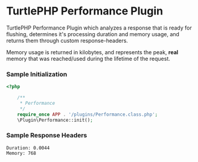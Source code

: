 TurtlePHP Performance Plugin
===
TurtlePHP Performance Plugin which analyzes a response that is ready for
flushing, determines it&#039;s processing duration and memory usage, and returns
them through custom response-headers.

Memory usage is returned in kilobytes, and represents the peak, **real** memory
that was reached/used during the lifetime of the request.

### Sample Initialization
``` php
<?php

    /**
     * Performance
     */
    require_once APP . '/plugins/Performance.class.php';
    \Plugin\Performance::init();

```

### Sample Response Headers
    Duration: 0.0044
    Memory: 768
